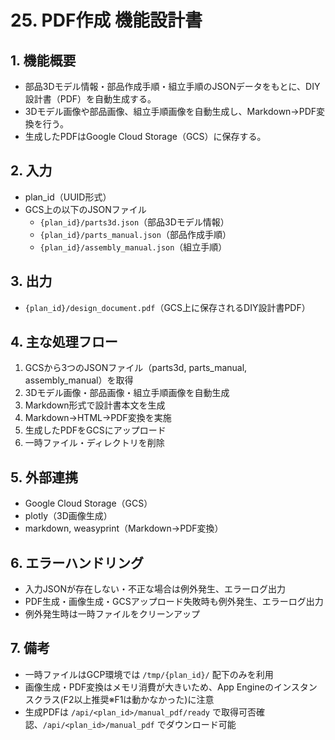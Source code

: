 # 25. PDF作成 機能設計書

## 1. 機能概要

- 部品3Dモデル情報・部品作成手順・組立手順のJSONデータをもとに、DIY設計書（PDF）を自動生成する。
- 3Dモデル画像や部品画像、組立手順画像を自動生成し、Markdown→PDF変換を行う。
- 生成したPDFはGoogle Cloud Storage（GCS）に保存する。

## 2. 入力

- plan_id（UUID形式）
- GCS上の以下のJSONファイル
  - `{plan_id}/parts3d.json`（部品3Dモデル情報）
  - `{plan_id}/parts_manual.json`（部品作成手順）
  - `{plan_id}/assembly_manual.json`（組立手順）

## 3. 出力

- `{plan_id}/design_document.pdf`（GCS上に保存されるDIY設計書PDF）

## 4. 主な処理フロー

1. GCSから3つのJSONファイル（parts3d, parts_manual, assembly_manual）を取得
2. 3Dモデル画像・部品画像・組立手順画像を自動生成
3. Markdown形式で設計書本文を生成
4. Markdown→HTML→PDF変換を実施
5. 生成したPDFをGCSにアップロード
6. 一時ファイル・ディレクトリを削除

## 5. 外部連携

- Google Cloud Storage（GCS）
- plotly（3D画像生成）
- markdown, weasyprint（Markdown→PDF変換）

## 6. エラーハンドリング

- 入力JSONが存在しない・不正な場合は例外発生、エラーログ出力
- PDF生成・画像生成・GCSアップロード失敗時も例外発生、エラーログ出力
- 例外発生時は一時ファイルをクリーンアップ

## 7. 備考

- 一時ファイルはGCP環境では `/tmp/{plan_id}/` 配下のみを利用
- 画像生成・PDF変換はメモリ消費が大きいため、App Engineのインスタンスクラス(F2以上推奨※F1は動かなかった)に注意
- 生成PDFは `/api/<plan_id>/manual_pdf/ready` で取得可否確認、`/api/<plan_id>/manual_pdf` でダウンロード可能
